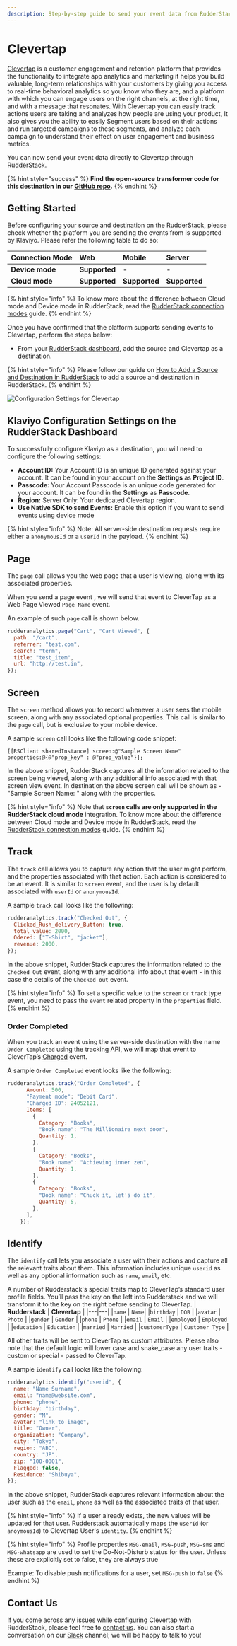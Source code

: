```yaml
---
description: Step-by-step guide to send your event data from RudderStack to Clevertap.
---
```


# Clevertap

[Clevertap](https://clevertap.com/) is a customer engagement and retention platform that provides the functionality to integrate app analytics and marketing it helps you build valuable, long-term relationships with your customers by giving you access to real-time behavioral analytics so you know who they are, and a platform with which you can engage users on the right channels, at the right time, and with a message that resonates. With Clevertap you can easily track actions users are taking and analyzes how people are using your product, It also gives you the ability to easily Segment users based on their actions and run targeted campaigns to these segments, and analyze each campaign to understand their effect on user engagement and business metrics.

You can now send your event data directly to Clevertap through RudderStack.

{% hint style="success" %}
**Find the open-source transformer code for this destination in our** [**GitHub repo**](https://github.com/rudderlabs/rudder-transformer/tree/master/v0/destinations/clevertap)**.**
{% endhint %}

## Getting Started

Before configuring your source and destination on the RudderStack, please check whether the platform you are sending the events from is supported by Klaviyo. Please refer the following table to do so:

| **Connection Mode** | **Web**       | **Mobile**    | **Server**    |
| :------------------ | :------------ | :------------ | :------------ |
| **Device mode**     | **Supported** | -             | -             |
| **Cloud mode**      | **Supported** | **Supported** | **Supported** |

{% hint style="info" %}
To know more about the difference between Cloud mode and Device mode in RudderStack, read the [RudderStack connection modes](https://docs.rudderstack.com/get-started/rudderstack-connection-modes) guide.
{% endhint %}

Once you have confirmed that the platform supports sending events to Clevertap, perform the steps below:

- From your [RudderStack dashboard](https://app.rudderstack.com/), add the source and Clevertap as a destination.

{% hint style="info" %}
Please follow our guide on [How to Add a Source and Destination in RudderStack](https://docs.rudderstack.com/how-to-guides/adding-source-and-destination-rudderstack) to add a source and destination in RudderStack.
{% endhint %}

![Configuration Settings for Clevertap](../.gitbook/assets/clevertap-settings.png)

## Klaviyo Configuration Settings on the RudderStack Dashboard

To successfully configure Klaviyo as a destination, you will need to configure the following settings:

- **Account ID:** Your Account ID is an unique ID generated against your account. It can be found in your account on the **Settings** as **Project ID**.
- **Passcode:** Your Account Passcode is an unique code generated for your account. It can be found in the **Settings** as **Passcode**.
- **Region:** Server Only: Your dedicated Clevertap region.
- **Use Native SDK to send Events:** Enable this option if you want to send events using device mode

{% hint style="info" %}
Note: All server-side destination requests require either a `anonymousId` or a `userId` in the payload.
{% endhint %}

## Page

The `page` call allows you the web page that a user is viewing, along with its associated properties.

When you send a page event , we will send that event to CleverTap as a Web Page Viewed `Page Name` event.

An example of such `page` call is shown below.

```javascript
rudderanalytics.page("Cart", "Cart Viewed", {
  path: "/cart",
  referrer: "test.com",
  search: "term",
  title: "test_item",
  url: "http://test.in",
});
```

## Screen

The `screen` method allows you to record whenever a user sees the mobile screen, along with any associated optional properties. This call is similar to the `page` call, but is exclusive to your mobile device.

A sample `screen` call looks like the following code snippet:

```xcode
[[RSClient sharedInstance] screen:@"Sample Screen Name" properties:@{@"prop_key" : @"prop_value"}];
```

In the above snippet, RudderStack captures all the information related to the screen being viewed, along with any additional info associated with that screen view event. In destination the above screen call will be shown as - "Sample Screen Name: " along with the properties.

{% hint style="info" %}
Note that **`screen` calls are only supported in the RudderStack cloud mode** integration. To know more about the difference between Cloud mode and Device mode in RudderStack, read the [RudderStack connection modes](https://docs.rudderstack.com/get-started/rudderstack-connection-modes) guide.
{% endhint %}

## Track

The `track` call allows you to capture any action that the user might perform, and the properties associated with that action. Each action is considered to be an event. It is similar to `screen` event, and the user is by default associated with `userId` or `anonymousId`.

A sample `track` call looks like the following:

```javascript
rudderanalytics.track("Checked Out", {
  Clicked_Rush_delivery_Button: true,
  total_value: 2000,
  Odered: ["T-Shirt", "jacket"],
  revenue: 2000,
});
```

In the above snippet, RudderStack captures the information related to the `Checked Out` event, along with any additional info about that event - in this case the details of the `Checked out` event.

{% hint style="info" %}
To set a specific value to the `screen` or `track` type event, you need to pass the `event` related property in the `properties` field.
{% endhint %}

### Order Completed

When you track an event using the server-side destination with the name `Order Completed` using the tracking API, we will map that event to CleverTap’s [Charged](https://developer.clevertap.com/docs/concepts-events#recording-customer-purchases) event.

A sample `Order Completed` event looks like the following:

```javascript
rudderanalytics.track("Order Completed", {
      Amount: 500,
      "Payment mode": "Debit Card",
      "Charged ID": 24052121,
      Items: [
        {
          Category: "Books",
          "Book name": "The Millionaire next door",
          Quantity: 1,
        },
        {
          Category: "Books",
          "Book name": "Achieving inner zen",
          Quantity: 1,
        },
        {
          Category: "Books",
          "Book name": "Chuck it, let's do it",
          Quantity: 5,
        },
      ],
    });
```

## Identify

The `identify` call lets you associate a user with their actions and capture all the relevant traits about them. This information includes unique `userid` as well as any optional information such as `name`, `email`, etc.

A number of Rudderstack's special traits map to CleverTap’s standard user profile fields. You’ll pass the key on the left into Rudderstack and we will transform it to the key on the right before sending to CleverTap.
| **Rudderstack** | **Clevertap** |
|---|---|
|`name` | `Name`|
|`birthday` | `DOB` |
|`avatar` | `Photo` |
|`gender` | `Gender` |
|`phone` | `Phone` |
|`email` | `Email` |
|`employed` | `Employed` |
|`education` | `Education` |
|`married` | `Married` |
|`customerType` | `Customer Type` |

All other traits will be sent to CleverTap as custom attributes. Please also note that the default logic will lower case and snake_case any user traits - custom or special - passed to CleverTap.

A sample `identify` call looks like the following:

```javascript
rudderanalytics.identify("userid", {
  name: "Name Surname",
  email: "name@website.com",
  phone: "phone",
  birthday: "birthday",
  gender: "M",
  avatar: "link to image",
  title: "Owner",
  organization: "Company",
  city: "Tokyo",
  region: "ABC",
  country: "JP",
  zip: "100-0001",
  Flagged: false,
  Residence: "Shibuya",
});
```

In the above snippet, RudderStack captures relevant information about the user such as the `email`, `phone` as well as the associated traits of that user.

{% hint style="info" %}
If a user already exists, the new values will be updated for that user. Rudderstack automatically maps the `userId` (or `anoymousId`) to Clevertap User's `identity`.
{% endhint %}

{% hint style="info" %}
Profile properties `MSG-email`, `MSG-push`, `MSG-sms` and `MSG-whatsapp` are used to set the Do-Not-Disturb status for the user. Unless these are explicitly set to false, they are always true

Example: To disable push notifications for a user, set `MSG-push` to `false`
{% endhint %}

## Contact Us

If you come across any issues while configuring Clevertap with RudderStack, please feel free to [contact us](mailto:docs@rudderstack.com). You can also start a conversation on our [Slack](https://resources.rudderstack.com/join-rudderstack-slack) channel; we will be happy to talk to you!
